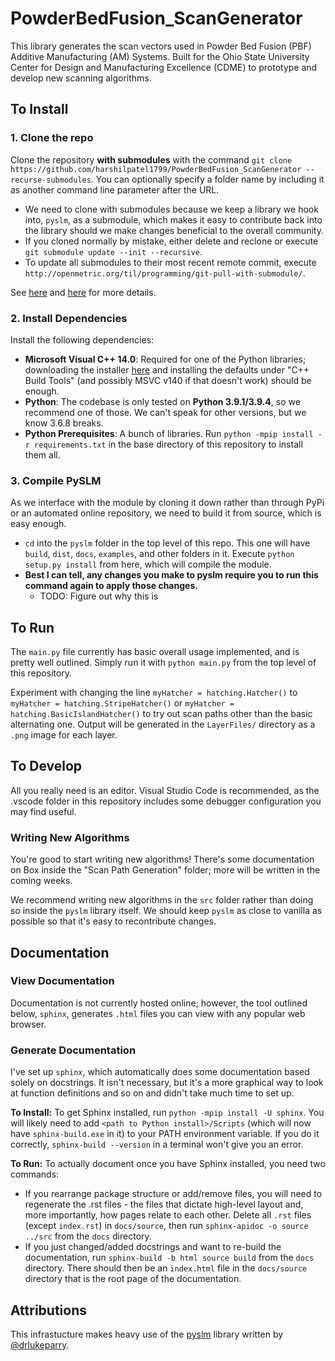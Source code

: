 # PowderBedFusion_ScanGenerator

This library generates the scan vectors used in Powder Bed Fusion (PBF) Additive Manufacturing (AM) Systems. Built for the Ohio State University Center for Design and Manufacturing Excellence (CDME) to prototype and develop new scanning algorithms.

## To Install

### 1. Clone the repo 
Clone the repository **with submodules** with the command `git clone https://github.com/harshilpatel1799/PowderBedFusion_ScanGenerator --recurse-submodules`. You can optionally specify a folder name by including it as another command line parameter after the URL. 
- We need to clone with submodules because we keep a library we hook into, `pyslm`, as a submodule, which makes it easy to contribute back into the library should we make changes beneficial to the overall community.
- If you cloned normally by mistake, either delete and reclone or execute `git submodule update --init --recursive`.
- To update all submodules to their most recent remote commit, execute `http://openmetric.org/til/programming/git-pull-with-submodule/`. 

See [here](http://openmetric.org/til/programming/git-pull-with-submodule/) and [here](https://stackoverflow.com/questions/1030169/easy-way-to-pull-latest-of-all-git-submodules) for more details.

### 2. Install Dependencies
Install the following dependencies:

- **Microsoft Visual C++ 14.0**: Required for one of the Python libraries; downloading the installer [here](https://visualstudio.microsoft.com/visual-cpp-build-tools/) and installing the defaults under "C++ Build Tools" (and possibly MSVC v140 if that doesn't work) should be enough.
- **Python**: The codebase is only tested on **Python 3.9.1/3.9.4**, so we recommend one of those. We can't speak for other versions, but we know 3.6.8 breaks. 
- **Python Prerequisites**: A bunch of libraries. Run `python -mpip install -r requirements.txt` in the base directory of this repository to install them all.

### 3. Compile PySLM
As we interface with the module by cloning it down rather than through PyPi or an automated online repository, we need to build it from source, which is easy enough.
- `cd` into the `pyslm` folder in the top level of this repo. This one will have `build`, `dist`, `docs`, `examples`, and other folders in it. Execute `python setup.py install` from here, which will compile the module.
- **Best I can tell, any changes you make to pyslm require you to run this command again to apply those changes.** 
    - TODO: Figure out why this is 

## To Run

The `main.py` file currently has basic overall usage implemented, and is pretty well outlined. Simply run it with `python main.py` from the top level of this repository. 

Experiment with changing the line `myHatcher = hatching.Hatcher()` to `myHatcher = hatching.StripeHatcher()` or `myHatcher = hatching.BasicIslandHatcher()` to try out scan paths other than the basic alternating one. Output will be generated in the `LayerFiles/` directory as a `.png` image for each layer.

## To Develop
All you really need is an editor. Visual Studio Code is recommended, as the .vscode folder in this repository includes some debugger configuration you may find useful. 

### Writing New Algorithms
You're good to start writing new algorithms! There's some documentation on Box inside the "Scan Path Generation" folder; more will be written in the coming weeks. 

We recommend writing new algorithms in the `src` folder rather than doing so inside the `pyslm` library itself. We should keep `pyslm` as close to vanilla as possible so that it's easy to recontribute changes.

## Documentation

### View Documentation
Documentation is not currently hosted online; however, the tool outlined below, `sphinx`, generates `.html` files you can view with any popular web browser.

### Generate Documentation
I've set up `sphinx`, which automatically does some documentation based solely on docstrings. It isn't necessary, but it's a more graphical way to look at function definitions and so on and didn't take much time to set up. 

**To Install:** To get Sphinx installed, run `python -mpip install -U sphinx`. You will likely need to add `<path to Python install>/Scripts` (which will now have `sphinx-build.exe` in it) to your PATH environment variable. If you do it correctly, `sphinx-build --version` in a terminal won't give you an error.

**To Run:** To actually document once you have Sphinx installed, you need two commands: 
- If you rearrange package structure or add/remove files, you will need to regenerate the .rst files - the files that dictate high-level layout and, more importantly, how pages relate to each other. Delete all `.rst` files (except `index.rst`) in `docs/source`, then run `sphinx-apidoc -o source ../src` from the `docs` directory.
- If you just changed/added docstrings and want to re-build the documentation, run `sphinx-build -b html source build` from the `docs` directory. There should then be an `index.html` file in the `docs/source` directory that is the root page of the documentation. 

## Attributions

This infrastucture makes heavy use of the [pyslm](https://github.com/drlukeparry/pyslm/) library written by [@drlukeparry](https://github.com/drlukeparry). 
